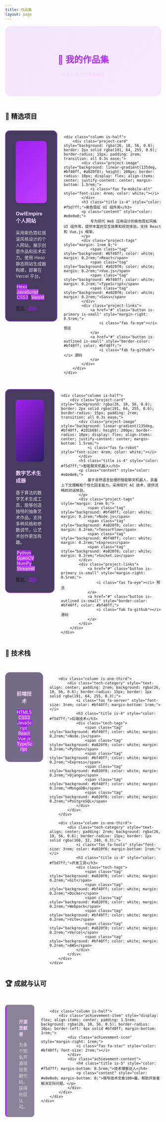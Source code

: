 ```yaml
---
title: 作品集
layout: page
---
```


<div class="portfolio-hero" style="text-align: center; padding: 3rem 0; background: linear-gradient(135deg, rgba(160, 32, 240, 0.1) 0%, rgba(191, 64, 255, 0.1) 100%); border-radius: 20px; margin-bottom: 3rem;">
    <h1 class="title is-1" style="background: linear-gradient(45deg, #a020f0, #bf40ff); -webkit-background-clip: text; -webkit-text-fill-color: transparent; background-clip: text;">
        🎨 我的作品集
    </h1>
    <p class="subtitle is-3" style="color: #f5d7ff; font-family: 'Orbitron', sans-serif;">
        创意与技术的完美融合
    </p>
</div>

## 🌟 精选项目

<div class="columns is-multiline" style="margin-top: 2rem;">
    <div class="column is-half">
        <div class="project-card" style="background: rgba(26, 10, 56, 0.8); border: 2px solid rgba(160, 32, 240, 0.6); border-radius: 15px; padding: 2rem; transition: all 0.3s ease;">
            <div class="project-image" style="background: linear-gradient(135deg, #a020f0, #bf40ff); height: 200px; border-radius: 10px; display: flex; align-items: center; justify-content: center; margin-bottom: 1.5rem;">
                <i class="fas fa-globe" style="font-size: 4rem; color: white;"></i>
            </div>
            <h3 class="title is-4" style="color: #f5d7ff;">OwlEmpire 个人网站</h3>
            <p class="content" style="color: #e0e0e0;">
                采用紫色霓虹摇滚风格设计的个人网站，展示创意作品和技术实力。使用 Hexo 静态网站生成器构建，部署在 Vercel 平台。
            </p>
            <div class="project-tags" style="margin: 1rem 0;">
                <span class="tag" style="background: #a020f0; color: white; margin: 0.2rem;">Hexo</span>
                <span class="tag" style="background: #bf40ff; color: white; margin: 0.2rem;">JavaScript</span>
                <span class="tag" style="background: #a020f0; color: white; margin: 0.2rem;">CSS3</span>
                <span class="tag" style="background: #bf40ff; color: white; margin: 0.2rem;">Vercel</span>
            </div>
            <div class="project-links">
                <a href="#" class="button is-primary is-small" style="margin-right: 0.5rem;">
                    <i class="fas fa-eye"></i> 预览
                </a>
                <a href="https://github.com/owlmaster/owlempire" class="button is-outlined is-small" style="border-color: #a020f0; color: #a020f0;">
                    <i class="fab fa-github"></i> 源码
                </a>
            </div>
        </div>
    </div>
    
    <div class="column is-half">
        <div class="project-card" style="background: rgba(26, 10, 56, 0.8); border: 2px solid rgba(191, 64, 255, 0.6); border-radius: 15px; padding: 2rem; transition: all 0.3s ease;">
            <div class="project-image" style="background: linear-gradient(135deg, #bf40ff, #a020f0); height: 200px; border-radius: 10px; display: flex; align-items: center; justify-content: center; margin-bottom: 1.5rem;">
                <i class="fas fa-mobile-alt" style="font-size: 4rem; color: white;"></i>
            </div>
            <h3 class="title is-4" style="color: #f5d7ff;">紫色霓虹 UI 组件库</h3>
            <p class="content" style="color: #e0e0e0;">
                专为现代 Web 应用设计的紫色霓虹风格 UI 组件库，提供丰富的交互效果和视觉体验。支持 React 和 Vue.js 框架。
            </p>
            <div class="project-tags" style="margin: 1rem 0;">
                <span class="tag" style="background: #bf40ff; color: white; margin: 0.2rem;">React</span>
                <span class="tag" style="background: #a020f0; color: white; margin: 0.2rem;">Vue.js</span>
                <span class="tag" style="background: #bf40ff; color: white; margin: 0.2rem;">TypeScript</span>
                <span class="tag" style="background: #a020f0; color: white; margin: 0.2rem;">Sass</span>
            </div>
            <div class="project-links">
                <a href="#" class="button is-primary is-small" style="margin-right: 0.5rem;">
                    <i class="fas fa-eye"></i> 预览
                </a>
                <a href="#" class="button is-outlined is-small" style="border-color: #bf40ff; color: #bf40ff;">
                    <i class="fab fa-github"></i> 源码
                </a>
            </div>
        </div>
    </div>
</div>

<div class="columns is-multiline" style="margin-top: 2rem;">
    <div class="column is-half">
        <div class="project-card" style="background: rgba(26, 10, 56, 0.8); border: 2px solid rgba(160, 32, 240, 0.6); border-radius: 15px; padding: 2rem; transition: all 0.3s ease;">
            <div class="project-image" style="background: linear-gradient(135deg, #a020f0, #2d1b69); height: 200px; border-radius: 10px; display: flex; align-items: center; justify-content: center; margin-bottom: 1.5rem;">
                <i class="fas fa-paint-brush" style="font-size: 4rem; color: white;"></i>
            </div>
            <h3 class="title is-4" style="color: #f5d7ff;">数字艺术生成器</h3>
            <p class="content" style="color: #e0e0e0;">
                基于算法的数字艺术生成工具，能够创造独特的抽象艺术作品。支持多种风格和参数调节，让艺术创作更加有趣。
            </p>
            <div class="project-tags" style="margin: 1rem 0;">
                <span class="tag" style="background: #a020f0; color: white; margin: 0.2rem;">Python</span>
                <span class="tag" style="background: #bf40ff; color: white; margin: 0.2rem;">OpenCV</span>
                <span class="tag" style="background: #a020f0; color: white; margin: 0.2rem;">NumPy</span>
                <span class="tag" style="background: #bf40ff; color: white; margin: 0.2rem;">Streamlit</span>
            </div>
            <div class="project-links">
                <a href="#" class="button is-primary is-small" style="margin-right: 0.5rem;">
                    <i class="fas fa-eye"></i> 预览
                </a>
                <a href="#" class="button is-outlined is-small" style="border-color: #a020f0; color: #a020f0;">
                    <i class="fab fa-github"></i> 源码
                </a>
            </div>
        </div>
    </div>
    
    <div class="column is-half">
        <div class="project-card" style="background: rgba(26, 10, 56, 0.8); border: 2px solid rgba(191, 64, 255, 0.6); border-radius: 15px; padding: 2rem; transition: all 0.3s ease;">
            <div class="project-image" style="background: linear-gradient(135deg, #bf40ff, #2d1b69); height: 200px; border-radius: 10px; display: flex; align-items: center; justify-content: center; margin-bottom: 1.5rem;">
                <i class="fas fa-robot" style="font-size: 4rem; color: white;"></i>
            </div>
            <h3 class="title is-4" style="color: #f5d7ff;">智能聊天机器人</h3>
            <p class="content" style="color: #e0e0e0;">
                基于自然语言处理的智能聊天机器人，具备上下文理解和个性化回复能力。采用现代 AI 技术，提供流畅的对话体验。
            </p>
            <div class="project-tags" style="margin: 1rem 0;">
                <span class="tag" style="background: #bf40ff; color: white; margin: 0.2rem;">Node.js</span>
                <span class="tag" style="background: #a020f0; color: white; margin: 0.2rem;">TensorFlow</span>
                <span class="tag" style="background: #bf40ff; color: white; margin: 0.2rem;">Express</span>
                <span class="tag" style="background: #a020f0; color: white; margin: 0.2rem;">Socket.io</span>
            </div>
            <div class="project-links">
                <a href="#" class="button is-primary is-small" style="margin-right: 0.5rem;">
                    <i class="fas fa-eye"></i> 预览
                </a>
                <a href="#" class="button is-outlined is-small" style="border-color: #bf40ff; color: #bf40ff;">
                    <i class="fab fa-github"></i> 源码
                </a>
            </div>
        </div>
    </div>
</div>

## 🎯 技术栈

<div class="tech-stack" style="margin-top: 3rem;">
    <div class="columns is-multiline">
        <div class="column is-one-third">
            <div class="tech-category" style="text-align: center; padding: 2rem; background: rgba(26, 10, 56, 0.6); border-radius: 15px; border: 1px solid rgba(160, 32, 240, 0.3);">
                <i class="fas fa-code" style="font-size: 3rem; color: #a020f0; margin-bottom: 1rem;"></i>
                <h3 class="title is-4" style="color: #f5d7ff;">前端技术</h3>
                <div class="tech-tags">
                    <span class="tag" style="background: #a020f0; color: white; margin: 0.2rem;">HTML5</span>
                    <span class="tag" style="background: #bf40ff; color: white; margin: 0.2rem;">CSS3</span>
                    <span class="tag" style="background: #a020f0; color: white; margin: 0.2rem;">JavaScript</span>
                    <span class="tag" style="background: #bf40ff; color: white; margin: 0.2rem;">React</span>
                    <span class="tag" style="background: #a020f0; color: white; margin: 0.2rem;">Vue.js</span>
                    <span class="tag" style="background: #bf40ff; color: white; margin: 0.2rem;">TypeScript</span>
                </div>
            </div>
        </div>
        
        <div class="column is-one-third">
            <div class="tech-category" style="text-align: center; padding: 2rem; background: rgba(26, 10, 56, 0.6); border-radius: 15px; border: 1px solid rgba(191, 64, 255, 0.3);">
                <i class="fas fa-server" style="font-size: 3rem; color: #bf40ff; margin-bottom: 1rem;"></i>
                <h3 class="title is-4" style="color: #f5d7ff;">后端技术</h3>
                <div class="tech-tags">
                    <span class="tag" style="background: #bf40ff; color: white; margin: 0.2rem;">Node.js</span>
                    <span class="tag" style="background: #a020f0; color: white; margin: 0.2rem;">Python</span>
                    <span class="tag" style="background: #bf40ff; color: white; margin: 0.2rem;">Express</span>
                    <span class="tag" style="background: #a020f0; color: white; margin: 0.2rem;">Django</span>
                    <span class="tag" style="background: #bf40ff; color: white; margin: 0.2rem;">MongoDB</span>
                    <span class="tag" style="background: #a020f0; color: white; margin: 0.2rem;">PostgreSQL</span>
                </div>
            </div>
        </div>
        
        <div class="column is-one-third">
            <div class="tech-category" style="text-align: center; padding: 2rem; background: rgba(26, 10, 56, 0.6); border-radius: 15px; border: 1px solid rgba(160, 32, 240, 0.3);">
                <i class="fas fa-tools" style="font-size: 3rem; color: #a020f0; margin-bottom: 1rem;"></i>
                <h3 class="title is-4" style="color: #f5d7ff;">开发工具</h3>
                <div class="tech-tags">
                    <span class="tag" style="background: #a020f0; color: white; margin: 0.2rem;">Git</span>
                    <span class="tag" style="background: #bf40ff; color: white; margin: 0.2rem;">Docker</span>
                    <span class="tag" style="background: #a020f0; color: white; margin: 0.2rem;">Webpack</span>
                    <span class="tag" style="background: #bf40ff; color: white; margin: 0.2rem;">Vite</span>
                    <span class="tag" style="background: #a020f0; color: white; margin: 0.2rem;">Vercel</span>
                    <span class="tag" style="background: #bf40ff; color: white; margin: 0.2rem;">AWS</span>
                </div>
            </div>
        </div>
    </div>
</div>

## 🏆 成就与认可

<div class="achievements" style="margin-top: 3rem;">
    <div class="columns is-multiline">
        <div class="column is-half">
            <div class="achievement-item" style="display: flex; align-items: center; padding: 1.5rem; background: rgba(26, 10, 56, 0.5); border-radius: 10px; border-left: 4px solid #a020f0; margin-bottom: 1rem;">
                <div class="achievement-icon" style="margin-right: 1rem;">
                    <i class="fas fa-trophy" style="color: #a020f0; font-size: 2rem;"></i>
                </div>
                <div class="achievement-content">
                    <h4 class="title is-5" style="color: #f5d7ff; margin-bottom: 0.5rem;">开源贡献者</h4>
                    <p class="content" style="color: #e0e0e0; margin-bottom: 0;">为多个知名开源项目贡献代码，获得社区认可。</p>
                </div>
            </div>
        </div>
        
        <div class="column is-half">
            <div class="achievement-item" style="display: flex; align-items: center; padding: 1.5rem; background: rgba(26, 10, 56, 0.5); border-radius: 10px; border-left: 4px solid #bf40ff; margin-bottom: 1rem;">
                <div class="achievement-icon" style="margin-right: 1rem;">
                    <i class="fas fa-star" style="color: #bf40ff; font-size: 2rem;"></i>
                </div>
                <div class="achievement-content">
                    <h4 class="title is-5" style="color: #f5d7ff; margin-bottom: 0.5rem;">技术博客达人</h4>
                    <p class="content" style="color: #e0e0e0; margin-bottom: 0;">撰写技术文章100+篇，帮助开发者解决实际问题。</p>
                </div>
            </div>
        </div>
    </div>
</div>

<style>
.project-card:hover {
    transform: translateY(-10px);
    box-shadow: 0 20px 40px rgba(160, 32, 240, 0.4);
    border-color: #bf40ff;
}

.tech-category:hover {
    transform: translateY(-5px);
    box-shadow: 0 15px 30px rgba(160, 32, 240, 0.3);
}

.achievement-item {
    transition: all 0.3s ease;
}

.achievement-item:hover {
    transform: translateX(10px);
    box-shadow: 0 10px 20px rgba(160, 32, 240, 0.3);
}

.project-links .button {
    transition: all 0.3s ease;
}

.project-links .button:hover {
    transform: translateY(-2px);
    box-shadow: 0 8px 16px rgba(160, 32, 240, 0.4);
}

@media (max-width: 768px) {
    .project-card {
        margin-bottom: 2rem;
    }
    
    .tech-category {
        margin-bottom: 1rem;
    }
    
    .achievement-item {
        margin-bottom: 1rem;
    }
}
</style>
